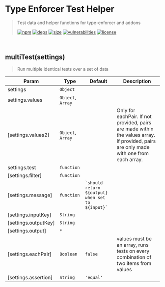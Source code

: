# Type Enforcer Test Helper

> Test data and helper functions for type-enforcer and addons
>
> [![npm][npm]][npm-url]
[![deps][deps]][deps-url]
[![size][size]][size-url]
[![vulnerabilities][vulnerabilities]][vulnerabilities-url]
[![license][license]][license-url]


<br><a name="multiTest"></a>

## multiTest(settings)
> Run multiple identical tests over a set of data


| Param | Type | Default | Description |
| --- | --- | --- | --- |
| settings | <code>Object</code> |  |  |
| settings.values | <code>Object</code>, <code>Array</code> |  |  |
| [settings.values2] | <code>Object</code>, <code>Array</code> |  | Only for eachPair. If not provided, pairs are made within the values array. If provided, pairs are only made with one from each array. |
| settings.test | <code>function</code> |  |  |
| [settings.filter] | <code>function</code> |  |  |
| [settings.message] | <code>function</code> | <code>&#x60;should return ${output} when set to ${input}&#x60;</code> |  |
| [settings.inputKey] | <code>String</code> |  |  |
| [settings.outputKey] | <code>String</code> |  |  |
| [settings.output] | <code>\*</code> |  |  |
| [settings.eachPair] | <code>Boolean</code> | <code>false</code> | values must be an array, runs tests on every combination of two items from values |
| [settings.assertion] | <code>String</code> | <code>&#x27;equal&#x27;</code> |  |


[npm]: https://img.shields.io/npm/v/type-enforcer-test-helper.svg
[npm-url]: https://npmjs.com/package/type-enforcer-test-helper
[deps]: https://david-dm.org/darrenpaulwright/type-enforcer-test-helper.svg
[deps-url]: https://david-dm.org/darrenpaulwright/type-enforcer-test-helper
[size]: https://packagephobia.now.sh/badge?p&#x3D;type-enforcer-test-helper
[size-url]: https://packagephobia.now.sh/result?p&#x3D;type-enforcer-test-helper
[vulnerabilities]: https://snyk.io/test/github/DarrenPaulWright/type-enforcer-test-helper/badge.svg?targetFile&#x3D;package.json
[vulnerabilities-url]: https://snyk.io/test/github/DarrenPaulWright/type-enforcer-test-helper?targetFile&#x3D;package.json
[license]: https://img.shields.io/github/license/DarrenPaulWright/type-enforcer-test-helper.svg
[license-url]: https://npmjs.com/package/type-enforcer-test-helper/LICENSE.md
